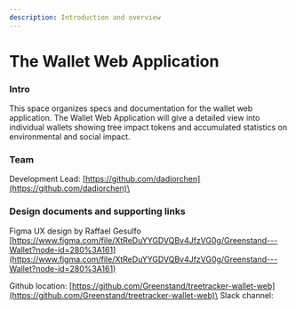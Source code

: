 ```yaml
---
description: Introduction and overview
---
```


# The Wallet Web Application

### Intro

This space organizes specs and documentation for the wallet web application. The Wallet Web Application will give a detailed view into individual wallets showing tree impact tokens and accumulated statistics on environmental and social impact.&#x20;

### Team

Development Lead: [https://github.com/dadiorchen](https://github.com/dadiorchen)\


### Design documents and supporting links

Figma UX design by Raffael Gesulfo [https://www.figma.com/file/XtReDuYYGDVQBv4JfzVG0g/Greenstand---Wallet?node-id=280%3A161](https://www.figma.com/file/XtReDuYYGDVQBv4JfzVG0g/Greenstand---Wallet?node-id=280%3A161)

Github location: [https://github.com/Greenstand/treetracker-wallet-web](https://github.com/Greenstand/treetracker-wallet-web)\
Slack channel:&#x20;

